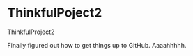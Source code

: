# ThinkfulPoject2
ThinkfulProject2

Finally figured out how to get things up to GitHub.  Aaaahhhhh.

